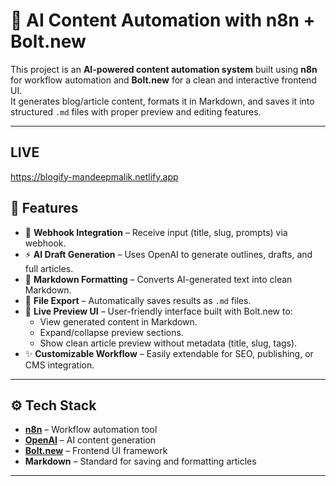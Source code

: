 # 📝 AI Content Automation with n8n + Bolt.new

This project is an **AI-powered content automation system** built using **n8n** for workflow automation and **Bolt.new** for a clean and interactive frontend UI.  
It generates blog/article content, formats it in Markdown, and saves it into structured `.md` files with proper preview and editing features.

---

## LIVE
 https://blogify-mandeepmalik.netlify.app


## 🚀 Features

- 🔗 **Webhook Integration** – Receive input (title, slug, prompts) via webhook.
- ⚡ **AI Draft Generation** – Uses OpenAI to generate outlines, drafts, and full articles.
- 📝 **Markdown Formatting** – Converts AI-generated text into clean Markdown.
- 📂 **File Export** – Automatically saves results as `.md` files.
- 👀 **Live Preview UI** – User-friendly interface built with Bolt.new to:
  - View generated content in Markdown.
  - Expand/collapse preview sections.
  - Show clean article preview without metadata (title, slug, tags).
- ✨ **Customizable Workflow** – Easily extendable for SEO, publishing, or CMS integration.

---

## ⚙️ Tech Stack

- **[n8n](https://n8n.io/)** – Workflow automation tool
- **[OpenAI](https://platform.openai.com/)** – AI content generation
- **[Bolt.new](https://bolt.new/)** – Frontend UI framework
- **Markdown** – Standard for saving and formatting articles

---

